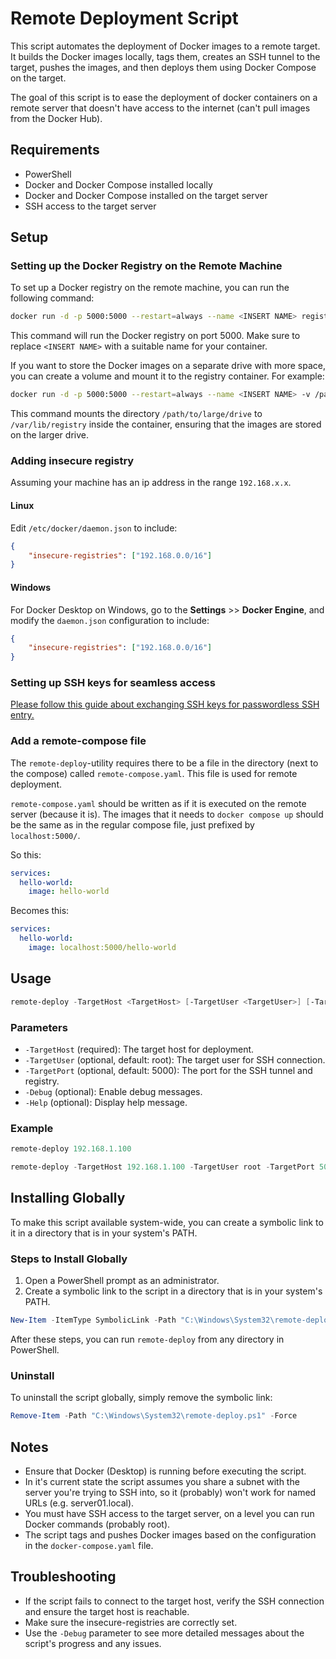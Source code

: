 # Remote Deployment Script

This script automates the deployment of Docker images to a remote target. It builds the Docker images locally, tags them, creates an SSH tunnel to the target, pushes the images, and then deploys them using Docker Compose on the target.

The goal of this script is to ease the deployment of docker containers on a remote server that doesn't have access to the internet (can't pull images from the Docker Hub).

## Requirements

- PowerShell
- Docker and Docker Compose installed locally
- Docker and Docker Compose installed on the target server
- SSH access to the target server

## Setup

### Setting up the Docker Registry on the Remote Machine

To set up a Docker registry on the remote machine, you can run the following command:

```bash
docker run -d -p 5000:5000 --restart=always --name <INSERT NAME> registry:2
```

This command will run the Docker registry on port 5000. Make sure to replace `<INSERT NAME>` with a suitable name for your container.

If you want to store the Docker images on a separate drive with more space, you can create a volume and mount it to the registry container. For example:

```bash
docker run -d -p 5000:5000 --restart=always --name <INSERT NAME> -v /path/to/large/drive:/var/lib/registry registry:2
```

This command mounts the directory `/path/to/large/drive` to `/var/lib/registry` inside the container, ensuring that the images are stored on the larger drive.

### Adding insecure registry

Assuming your machine has an ip address in the range `192.168.x.x`.

#### Linux
Edit `/etc/docker/daemon.json` to include:
```json
{
    "insecure-registries": ["192.168.0.0/16"]
}
```
#### Windows
For Docker Desktop on Windows, go to the **Settings** >> **Docker Engine**, and modify the `daemon.json` configuration to include:
```json
{
    "insecure-registries": ["192.168.0.0/16"]
}
```

### Setting up SSH keys for seamless access

[Please follow this guide about exchanging SSH keys for passwordless SSH entry.](https://www.digitalocean.com/community/tutorials/how-to-configure-ssh-key-based-authentication-on-a-linux-server)

### Add a remote-compose file

The `remote-deploy`-utility requires there to be a file in the directory (next to the compose) called `remote-compose.yaml`. This file is used for remote deployment.

`remote-compose.yaml` should be written as if it is executed on the remote server (because it is). The images that it needs to `docker compose up` should be the same as in the regular compose file, just prefixed by `localhost:5000/`. 

So this:

```yaml
services:
  hello-world:
    image: hello-world
```

Becomes this:

```yaml
services:
  hello-world:
    image: localhost:5000/hello-world
```

## Usage

```powershell
remote-deploy -TargetHost <TargetHost> [-TargetUser <TargetUser>] [-TargetPort <TargetPort>] [-Debug] [-Help]
```

### Parameters

- `-TargetHost` (required): The target host for deployment.
- `-TargetUser` (optional, default: root): The target user for SSH connection.
- `-TargetPort` (optional, default: 5000): The port for the SSH tunnel and registry.
- `-Debug` (optional): Enable debug messages.
- `-Help` (optional): Display help message.

### Example

```powershell
remote-deploy 192.168.1.100
```

```powershell
remote-deploy -TargetHost 192.168.1.100 -TargetUser root -TargetPort 5000 -Debug
```

## Installing Globally

To make this script available system-wide, you can create a symbolic link to it in a directory that is in your system's PATH.

### Steps to Install Globally

1. Open a PowerShell prompt as an administrator.
2. Create a symbolic link to the script in a directory that is in your system's PATH.

```powershell
New-Item -ItemType SymbolicLink -Path "C:\Windows\System32\remote-deploy.ps1" -Target ".\remote-deploy.ps1"
```

After these steps, you can run `remote-deploy` from any directory in PowerShell.

### Uninstall
To uninstall the script globally, simply remove the symbolic link:

```powershell
Remove-Item -Path "C:\Windows\System32\remote-deploy.ps1" -Force
```

## Notes

- Ensure that Docker (Desktop) is running before executing the script.
- In it's current state the script assumes you share a subnet with the server you're trying to SSH into, so it (probably) won't work for named URLs (e.g. server01.local).
- You must have SSH access to the target server, on a level you can run Docker commands (probably root).
- The script tags and pushes Docker images based on the configuration in the `docker-compose.yaml` file.

## Troubleshooting

- If the script fails to connect to the target host, verify the SSH connection and ensure the target host is reachable.
- Make sure the insecure-registries are correctly set.
- Use the `-Debug` parameter to see more detailed messages about the script's progress and any issues.
